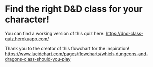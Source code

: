 # Find the right D&D class for your character! 

You can find a working version of this quiz here: https://dnd-class-quiz.herokuapp.com/

Thank you to the creator of this flowchart for the inspiration!
https://www.lucidchart.com/pages/flowcharts/which-dungeons-and-dragons-class-should-you-play

